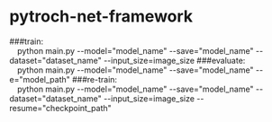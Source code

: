 # pytroch-net-framework  
###train:  
&emsp;python main.py --model="model_name" --save="model_name" --dataset="dataset_name" --input_size=image_size
###evaluate:  
&emsp;python main.py --model="model_name" --save="model_name" --e="model_path"
###re-train:  
&emsp;python main.py --model="model_name" --save="model_name" --dataset="dataset_name" --input_size=image_size --resume="checkpoint_path"
